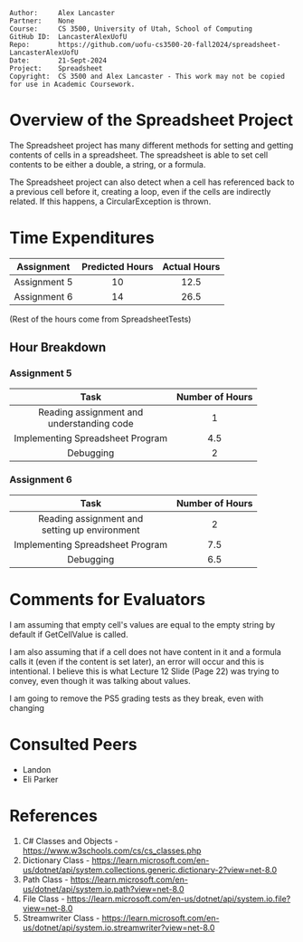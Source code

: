 ```
Author:     Alex Lancaster
Partner:    None
Course:     CS 3500, University of Utah, School of Computing
GitHub ID:  LancasterAlexUofU
Repo:       https://github.com/uofu-cs3500-20-fall2024/spreadsheet-LancasterAlexUofU
Date:       21-Sept-2024
Project:    Spreadsheet
Copyright:  CS 3500 and Alex Lancaster - This work may not be copied for use in Academic Coursework.
```

# Overview of the Spreadsheet Project
The Spreadsheet project has many different methods for setting and getting contents of cells
in a spreadsheet. The spreadsheet is able to set cell contents to be either a double, a string,
or a formula. 

The Spreadsheet project can also detect when a cell has referenced back to a previous cell before it, 
creating a loop, even if the cells are indirectly related. If this happens, a CircularException is thrown.


# Time Expenditures

| Assignment | Predicted Hours | Actual Hours|
| :---------:| :-------------: | :---------: |
| Assignment 5 | 10 | 12.5 |
| Assignment 6 | 14 | 26.5 |

(Rest of the hours come from SpreadsheetTests)


 ## Hour Breakdown

 ### Assignment 5
| Task | Number of Hours |
| :--------:| :--------:
| Reading assignment and <br/> understanding code | 1 |
| Implementing Spreadsheet Program | 4.5 |
| Debugging | 2 |

### Assignment 6
| Task | Number of Hours |
| :--------:| :--------:
| Reading assignment and <br/> setting up environment | 2 |
| Implementing Spreadsheet Program | 7.5 |
| Debugging | 6.5 |


# Comments for Evaluators
I am assuming that empty cell's values are equal to the empty string by default if GetCellValue is called.

I am also assuming that if a cell does not have content in it and a formula calls it (even if the content is set later), 
an error will occur and this is intentional. I believe this is what Lecture 12 Slide (Page 22) was trying to convey, even though
it was talking about values.

I am going to remove the PS5 grading tests as they break, even with changing 

# Consulted Peers
- Landon
- Eli Parker

# References
1) C# Classes and Objects - https://www.w3schools.com/cs/cs_classes.php
2) Dictionary Class - https://learn.microsoft.com/en-us/dotnet/api/system.collections.generic.dictionary-2?view=net-8.0
3) Path Class - https://learn.microsoft.com/en-us/dotnet/api/system.io.path?view=net-8.0
4) File Class - https://learn.microsoft.com/en-us/dotnet/api/system.io.file?view=net-8.0
5) Streamwriter Class - https://learn.microsoft.com/en-us/dotnet/api/system.io.streamwriter?view=net-8.0